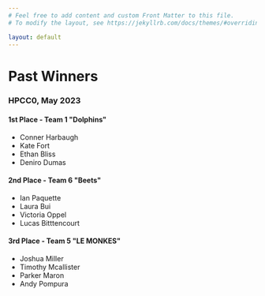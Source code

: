 ```yaml
---
# Feel free to add content and custom Front Matter to this file.
# To modify the layout, see https://jekyllrb.com/docs/themes/#overriding-theme-defaults

layout: default
---
```


# Past Winners  
### HPCC0, May 2023


<div class="list-container">
<h4>1st Place - Team 1 "Dolphins"</h4>
<ul>
<li>Conner Harbaugh</li>
<li>Kate Fort</li>
<li>Ethan Bliss</li>
<li>Deniro Dumas</li>
</ul>
</div>

<div class="list-container">
<h4>2nd Place - Team 6 "Beets"</h4>
<ul>
<li>Ian Paquette</li>
<li>Laura Bui</li>
<li>Victoria Oppel</li>
<li>Lucas Bitttencourt</li>
</ul>
</div>

<div class="list-container">
<h4>3rd Place - Team 5 "LE MONKES"</h4>
<ul>
<li>Joshua Miller</li>
<li>Timothy Mcallister</li>
<li>Parker Maron</li>
<li>Andy Pompura</li>
</ul>
</div>

